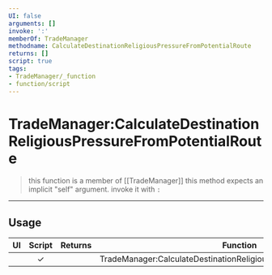 ```yaml
---
UI: false
arguments: []
invoke: ':'
memberOf: TradeManager
methodname: CalculateDestinationReligiousPressureFromPotentialRoute
returns: []
script: true
tags:
- TradeManager/_function
- function/script
---
```

# TradeManager:CalculateDestinationReligiousPressureFromPotentialRoute
> this function is a member of [[TradeManager]]
> this method expects an implicit "self" argument. invoke it with `:`
-----
## Usage
|  UI | Script | Returns | Function | Arguments |
|:---:|:------:|-------:|:--------:|:---------|
| |✓||TradeManager:CalculateDestinationReligiousPressureFromPotentialRoute||
